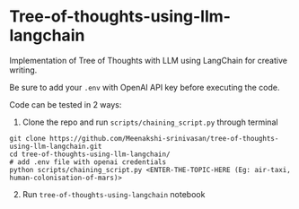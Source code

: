 # Tree-of-thoughts-using-llm-langchain
Implementation of Tree of Thoughts with LLM using LangChain for creative writing.

Be sure to add your ```.env``` with OpenAI API key before executing the code. 

Code can be tested in 2 ways:

1. Clone the repo and run ```scripts/chaining_script.py``` through terminal
```
git clone https://github.com/Meenakshi-srinivasan/tree-of-thoughts-using-llm-langchain.git
cd tree-of-thoughts-using-llm-langchain/
# add .env file with openai credentials
python scripts/chaining_script.py <ENTER-THE-TOPIC-HERE (Eg: air-taxi, human-colonisation-of-mars)> 
```

2. Run ```tree-of-thoughts-using-langchain``` notebook
